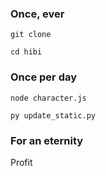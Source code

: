 ### Once, ever

`git clone`

`cd hibi`

### Once per day

`node character.js`

`py update_static.py`

### For an eternity

Profit